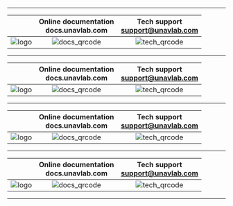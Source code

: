 <div style="page-break-after: always;"></div>

<hr>

| | Online documentation <br/> docs.unavlab.com | Tech support <br/> support@unavlab.com |
| :---: | :---: | :---: |
| ![logo](https://ucnl.github.io/documentation/sm_logo.png) | ![docs_qrcode](https://ucnl.github.io/documentation/docs_unavlab_web_qr.png) | ![tech_qrcode](https://ucnl.github.io/documentation/unavlab_support_email_qr.png) |

<hr>

| | Online documentation <br/> docs.unavlab.com | Tech support <br/> support@unavlab.com |
| :---: | :---: | :---: |
| ![logo](https://ucnl.github.io/documentation/sm_logo.png) | ![docs_qrcode](https://ucnl.github.io/documentation/docs_unavlab_web_qr.png) | ![tech_qrcode](https://ucnl.github.io/documentation/unavlab_support_email_qr.png) |

<hr>

| | Online documentation <br/> docs.unavlab.com | Tech support <br/> support@unavlab.com |
| :---: | :---: | :---: |
| ![logo](https://ucnl.github.io/documentation/sm_logo.png) | ![docs_qrcode](https://ucnl.github.io/documentation/docs_unavlab_web_qr.png) | ![tech_qrcode](https://ucnl.github.io/documentation/unavlab_support_email_qr.png) |

<hr>

| | Online documentation <br/> docs.unavlab.com | Tech support <br/> support@unavlab.com |
| :---: | :---: | :---: |
| ![logo](https://ucnl.github.io/documentation/sm_logo.png) | ![docs_qrcode](https://ucnl.github.io/documentation/docs_unavlab_web_qr.png) | ![tech_qrcode](https://ucnl.github.io/documentation/unavlab_support_email_qr.png) |

<hr>

<div style="page-break-after: always;"></div>
